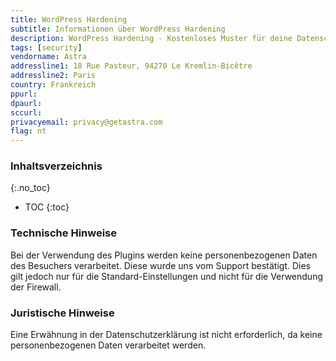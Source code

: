 ```yaml
---
title: WordPress Hardening
subtitle: Informationen über WordPress Hardening
description: WordPress Hardening - Kostenloses Muster für deine Datenschutzerklärung inkl. technischer und juristischer Hinweise.
tags: [security]
vendorname: Astra
addressline1: 18 Rue Pasteur, 94270 Le Kremlin-Bicêtre
addressline2: Paris
country: Frankreich
ppurl:
dpaurl:
sccurl:
privacyemail: privacy@getastra.com
flag: nt
---
```

### Inhaltsverzeichnis
{:.no_toc}
* TOC
{:toc}

### Technische Hinweise
Bei der Verwendung des Plugins werden keine personenbezogenen Daten des Besuchers verarbeitet. Diese wurde uns vom Support bestätigt. Dies gilt jedoch nur für die Standard-Einstellungen und nicht für die Verwendung der Firewall.

### Juristische Hinweise
Eine Erwähnung in der Datenschutzerklärung ist nicht erforderlich, da keine personenbezogenen Daten verarbeitet werden.